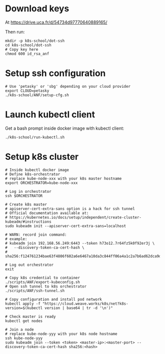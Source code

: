 # Download keys

At https://drive.uca.fr/d/54734d97770640889165/

Then run:

```shell
mkdir -p k8s-school/dot-ssh
cd k8s-school/dot-ssh
# Copy key here
chmod 600 id_rsa_anf
```

# Setup ssh configuration

```shell
# Use 'petasky' or 'sbg' depending on your cloud provider
export CLOUD=petasky
./k8s-school/ANF/setup-cfg.sh
```

# Launch kubectl client

Get a bash prompt inside docker image with kubectl client:

```shell
./k8s-school/run-kubectl.sh
```

# Setup k8s cluster

```shell
# Inside kubectl docker image
# Define k8s-orchestrator
# replace kube-node-xxx with your k8s master hostname
export ORCHESTRATOR=kube-node-xxx

# Log in orchestrator
ssh $ORCHESTRATOR

# Create k8s master
# apiserver-cert-extra-sans option is a hack for ssh tunnel
# Official documentation available at:
# https://kubernetes.io/docs/setup/independent/create-cluster-kubeadm/#instructions
sudo kubeadm init --apiserver-cert-extra-sans=localhost

# WARN: record join command:
# example:
# kubeadm join 192.168.56.249:6443 --token h73o12.7r64fz5k0f92er3j \
#   --discovery-token-ca-cert-hash \
#   sha256:f124761234bae63f4806f602a6e6467a10da3c844ff06a4a1c2a7b6ad62dca9d

# Log out orchestrator
exit

# Copy k8s credential to container
./scripts/ANF/export-kubeconfig.sh
# Open ssh tunnel to k8s orchestrator
./scripts/ANF/ssh-tunnel.sh

# Copy configuration and install pod network
kubectl apply -f "https://cloud.weave.works/k8s/net?k8s-version=$(kubectl version | base64 | tr -d '\n')"

# Check master is ready
kubectl get nodes

# Join a node
# replace kube-node-yyy with your k8s node hostname
ssh kube-node-yyy
sudo kubeadm join --token <token> <master-ip>:<master-port> --discovery-token-ca-cert-hash sha256:<hash>

```
